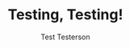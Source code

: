 ---
layout: page
title: Testing, Testing!
author: Test Testerson
img: assets/test-06.png
description: Lorem ipsum dolor sit amet, consectetur adipiscing elit. Mauris quis eros nec turpis gravida tempus sed vel turpis. Fusce venenatis vulputate fermentum. Nullam blandit quam mattis tristique sagittis. Praesent dapibus metus at ipsum commodo ullamcorper. Sed in nibh sollicitudin, varius turpis id, tristique eros. Vivamus facilisis velit vel lacus iaculis, malesuada lacinia nibh vulputate. Quisque malesuada ipsum non metus pellentesque congue. Cras a lacus ut velit commodo euismod in eget lacus. Donec scelerisque finibus arcu, ut ullamcorper ante. 
---